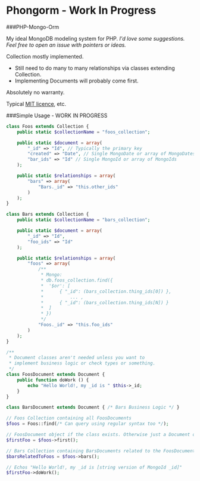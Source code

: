 Phongorm - Work In Progress
============================
###PHP-Mongo-Orm

My ideal MongoDB modeling system for PHP.
_I'd love some suggestions. Feel free to open an issue with pointers or ideas._

Collection mostly implemented.
   *   Still need to do many to many relationships via classes extending Collection.
   *   Implementing Documents will probably come first.

Absolutely no warranty.

Typical [MIT licence](http://opensource.org/licenses/MIT), etc.

###Simple Usage - WORK IN PROGRESS

```php
class Foos extends Collection {
	public static $collectionName = "foos_collection";

	public static $document = array(
		"_id" => "Id", // Typically the primary key
		"created" => "Date", // Single MongoDate or array of MongoDates
		"bar_ids" => "Id" // Single MongoId or array of MongoIds
	);

	public static $relationships = array(
		"bars" => array(
			"Bars._id" => "this.other_ids"
		)
	);
}

class Bars extends Collection {
	public static $collectionName = "bars_collection";

	public static $document = array(
		"_id" => "Id",
		"foo_ids" => "Id"
	);

	public static $relationships = array(
		"foos" => array(
			/**
			 * Mongo:
			 * db.foos_collection.find({
			 * 	'$or': [
			 * 		{ "_id": (bars_collection.thing_ids[0]) },
			 *			...	,
			 *		{ "_id": (bars_collection.thing_ids[N]) }
			 * 	]
			 * })
			 */
			"Foos._id" => "this.foo_ids"
		)
	);
}

/**
 * Document classes aren't needed unless you want to
 * implement business logic or check types or something.
 */
class FoosDocument extends Document {
	public function doWork () {
		echo "Hello World!, my _id is " $this->_id;
	}
}

class BarsDocument extends Document { /* Bars Business Logic */ }

// Foos Collection containing all FoosDocuments
$foos = Foos::find(/* Can query using regular syntax too */);

// FoosDocument object if the class exists. Otherwise just a Document object.
$firstFoo = $foos->first();

// Bars Collection containing BarsDocuments related to the FoosDocuments in $foos.
$barsRelatedToFoos = $foos->bars();

// Echos "Hello World!, my _id is [string version of MongoId _id]"
$firstFoo->doWork();
```
